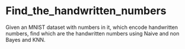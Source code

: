 # Find_the_handwritten_numbers
Given an MNIST dataset with numbers in it, which encode handwritten numbers, find which are the handwritten numbers using Naive and non Bayes and KNN.
